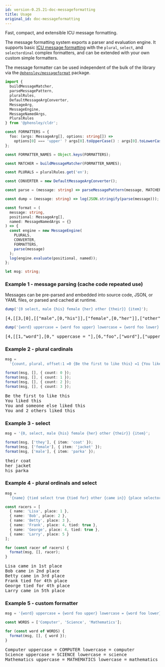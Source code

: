 ```yaml
---
id: version-0.25.21-doc-messageformatting
title: Usage
original_id: doc-messageformatting
---
```


Fast, compact, and extensible ICU message formatting.

The message formatting system exports a parser and evaluation engine. It supports basic [ICU message formatting](https://unicode-org.github.io/icu-docs/apidoc/released/icu4j/com/ibm/icu/text/MessageFormat.html) with the `plural`, `select`, and `selectordinal` complex formatters, and can be extended with your own custom simple formatters.

The message formatter can be used independent of the bulk of the library via the [`@phensley/messageformat`](https://www.npmjs.com/package/@phensley/messageformat) package.

```typescript
import {
  buildMessageMatcher,
  parseMessagePattern,
  pluralRules,
  DefaultMessageArgConverter,
  MessageArg,
  MessageEngine,
  MessageNamedArgs,
  PluralRules
} from '@phensley/cldr';

const FORMATTERS = {
  foo: (args: MessageArg[], options: string[]) =>
    options[0] === 'upper' ? args[0].toUpperCase() : args[0].toLowerCase()
};

const FORMATTER_NAMES = Object.keys(FORMATTERS);

const MATCHER = buildMessageMatcher(FORMATTER_NAMES);

const PLURALS = pluralRules.get('en');

const CONVERTER = new DefaultMessageArgConverter();

const parse = (message: string) => parseMessagePattern(message, MATCHER);

const dump = (message: string) => log(JSON.stringify(parse(message)));

const format = (
  message: string,
  positional: MessageArg[],
  named: MessageNamedArgs = {}
) => {
  const engine = new MessageEngine(
    PLURALS,
    CONVERTER,
    FORMATTERS,
    parse(message)
  );
  log(engine.evaluate(positional, named));
};

let msg: string;
```

### Example 1 - message parsing (cache code repeated use)

Messages can be pre-parsed and embedded into source code, JSON, or YAML files, or parsed and cached at runtime.

```typescript
dump('{0 select, male {his} female {her} other {their}} {item}');
```
<pre class="output">
[4,[[3,[0],[["male",[0,"his"]],["female",[0,"her"]],["other",[0,"their"]]]],[0," "],[1,"item"]]]
</pre>


```typescript
dump('{word} uppercase = {word foo upper} lowercase = {word foo lower}');
```
<pre class="output">
[4,[[1,"word"],[0," uppercase = "],[6,"foo",["word"],["upper"]],[0," lowercase = "],[6,"foo",["word"],["lower"]]]]
</pre>


### Example 2 - plural cardinals

```typescript
msg =
  '{count, plural, offset:1 =0 {Be the first to like this} =1 {You liked this} one {You and someone else liked this} other {You and # others liked this}}';

format(msg, [], { count: 0 });
format(msg, [], { count: 1 });
format(msg, [], { count: 2 });
format(msg, [], { count: 3 });
```
<pre class="output">
Be the first to like this
You liked this
You and someone else liked this
You and 2 others liked this
</pre>


### Example 3 - select

```typescript
msg = '{0, select, male {his} female {her} other {their}} {item}';

format(msg, ['they'], { item: 'coat' });
format(msg, ['female'], { item: 'jacket' });
format(msg, ['male'], { item: 'parka' });
```
<pre class="output">
their coat
her jacket
his parka
</pre>


### Example 4 - plural ordinals and select

```typescript
msg =
  '{name} {tied select true {tied for} other {came in}} {place selectordinal one {#st} two {#nd} few {#rd} other {#th}} place';

const racers = [
  { name: 'Lisa', place: 1 },
  { name: 'Bob', place: 2 },
  { name: 'Betty', place: 3 },
  { name: 'Frank', place: 4, tied: true },
  { name: 'George', place: 4, tied: true },
  { name: 'Larry', place: 5 }
];

for (const racer of racers) {
  format(msg, [], racer);
}
```
<pre class="output">
Lisa came in 1st place
Bob came in 2nd place
Betty came in 3rd place
Frank tied for 4th place
George tied for 4th place
Larry came in 5th place
</pre>


### Example 5 - custom formatter

```typescript
msg = '{word} uppercase = {word foo upper} lowercase = {word foo lower}';

const WORDS = ['Computer', 'Science', 'Mathematics'];

for (const word of WORDS) {
  format(msg, [], { word });
}
```
<pre class="output">
Computer uppercase = COMPUTER lowercase = computer
Science uppercase = SCIENCE lowercase = science
Mathematics uppercase = MATHEMATICS lowercase = mathematics
</pre>

